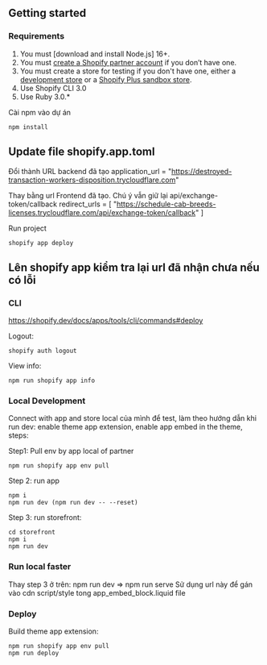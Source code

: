 ## Getting started

### Requirements

1. You must [download and install Node.js] 16+.
1. You must [create a Shopify partner account](https://partners.shopify.com/signup) if you don’t have one.
1. You must create a store for testing if you don't have one, either a [development store](https://help.shopify.com/en/partners/dashboard/development-stores#create-a-development-store) or a [Shopify Plus sandbox store](https://help.shopify.com/en/partners/dashboard/managing-stores/plus-sandbox-store).
1. Use Shopify CLI 3.0
1. Use Ruby 3.0.*


Cài npm vào dự án
```shell
npm install
```

## Update file shopify.app.toml
Đổi thành URL backend đã tạo
application_url = "https://destroyed-transaction-workers-disposition.trycloudflare.com"

Thay bằng url Frontend đã tạo. Chú ý vẫn giữ lại api/exchange-token/callback
redirect_urls = [
  "https://schedule-cab-breeds-licenses.trycloudflare.com/api/exchange-token/callback"
]


Run project
```shell
shopify app deploy
```
## Lên shopify app kiểm tra lại url đã nhận chưa nếu có lỗi

### CLI 
https://shopify.dev/docs/apps/tools/cli/commands#deploy

Logout:
```shell
shopify auth logout
```

View info:
```shell
npm run shopify app info
```







### Local Development

Connect with app and store local của mình để test, làm theo hướng dẫn khi run dev: enable theme app extension, enable app embed in the theme, steps:

Step1: Pull env by app local of partner
```shell
npm run shopify app env pull
```

Step 2: run app
```shell
npm i
npm run dev (npm run dev -- --reset)
```

Step 3: run storefront:
```shell
cd storefront
npm i
npm run dev
```

### Run local faster

Thay step 3 ở trên: npm run dev => npm run serve
Sử dụng url này để gán vào cdn script/style tong app_embed_block.liquid file

### Deploy

Build theme app extension:

```shell
npm run shopify app env pull
npm run deploy
```

